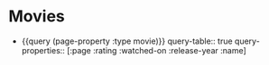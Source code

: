 # Movies
- {{query (page-property :type movie)}}
  query-table:: true
  query-properties:: [:page :rating :watched-on :release-year :name]